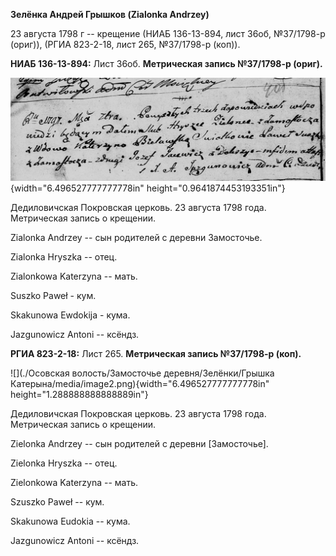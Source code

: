 **Зелёнка Андрей Грышков (Zialonka Andrzey)**

23 августа 1798 г -- крещение (НИАБ 136-13-894, лист 36об, №37/1798-р
(ориг)), (РГИА 823-2-18, лист 265, №37/1798-р (коп)).

**НИАБ 136-13-894:** Лист 36об. **Метрическая запись №37/1798-р
(ориг).**

![](./media/3a30c3b70d8fe3852c1141bcf71cad38116f607f.png){width="6.496527777777778in"
height="0.9641874453193351in"}

Дедиловичская Покровская церковь. 23 августа 1798 года. Метрическая
запись о крещении.

Zialonka Andrzey -- сын родителей с деревни Замосточье.

Zialonka Hryszka -- отец.

Zialonkowa Katerzyna -- мать.

Suszko Paweł - кум.

Skakunowa Ewdokija - кума.

Jazgunowicz Antoni -- ксёндз.

**РГИА 823-2-18:** Лист 265. **Метрическая запись №37/1798-р (коп).**

![](./Осовская волость/Замосточье деревня/Зелёнки/Грышка Катерына/media/image2.png){width="6.496527777777778in"
height="1.288888888888889in"}

Дедиловичская Покровская церковь. 23 августа 1798 года. Метрическая
запись о крещении.

Zielonka Andrzey -- сын родителей с деревни \[Замосточье\].

Zielonka Hryszka -- отец.

Zielonkowa Katerzyna -- мать.

Szuszko Paweł -- кум.

Skakunowa Eudokia -- кума.

Jazgunowicz Antoni -- ксёндз.
